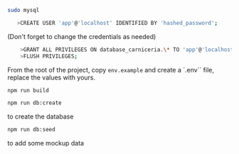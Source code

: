 ```bash
sudo mysql
```

```bash
   >CREATE USER 'app'@'localhost' IDENTIFIED BY 'hashed_password';
```

(Don't forget to change the credentials as needed)

```bash
    >GRANT ALL PRIVILEGES ON database_carniceria.\* TO 'app'@'localhost';
    >FLUSH PRIVILEGES;
```

From the root of the project, copy `env.example` and create a `.env`` file, replace the values with yours.

```bash
npm run build
```

```bash
npm run db:create
```

to create the database

```bash
npm run db:seed
```

to add some mockup data
